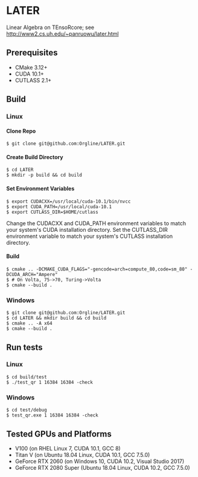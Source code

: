 # LATER
Linear Algebra on TEnsoRcore;
see http://www2.cs.uh.edu/~panruowu/later.html

## Prerequisites

* CMake 3.12+
* CUDA 10.1+
* CUTLASS 2.1+

## Build
### Linux
#### Clone Repo
```console
$ git clone git@github.com:Orgline/LATER.git
```
#### Create Build Directory
```console
$ cd LATER
$ mkdir -p build && cd build
```
#### Set Environment Variables
```console
$ export CUDACXX=/usr/local/cuda-10.1/bin/nvcc
$ export CUDA_PATH=/usr/local/cuda-10.1
$ export CUTLASS_DIR=$HOME/cutlass
```
Change the CUDACXX and CUDA_PATH environment variables to match
your system's CUDA installation directory. Set the CUTLASS_DIR environment
variable to match your system's CUTLASS installation directory. 

#### Build
```console
$ cmake .. -DCMAKE_CUDA_FLAGS="-gencode=arch=compute_80,code=sm_80" -DCUDA_ARCH="Ampere"
$ # On Volta, 75->70, Turing->Volta
$ cmake --build .
```

### Windows 

```console
$ git clone git@github.com:Orgline/LATER.git
$ cd LATER && mkdir build && cd build
$ cmake .. -A x64
$ cmake --build .
```
## Run tests
### Linux
```console
$ cd build/test
$ ./test_qr 1 16384 16384 -check
```

### Windows
```console
$ cd test/debug
$ test_qr.exe 1 16384 16384 -check
```

## Tested GPUs and Platforms
* V100 (on RHEL Linux 7, CUDA 10.1, GCC 8)
* Titan V (on Ubuntu 18.04 Linux, CUDA 10.1, GCC 7.5.0)
* GeForce RTX 2060 (on Windows 10, CUDA 10.2, Visual Studio 2017)
* GeForce RTX 2080 Super (Ubuntu 18.04 Linux, CUDA 10.2, GCC 7.5.0)
